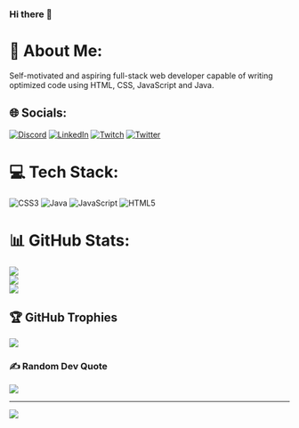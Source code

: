 ### Hi there 👋

# 💫 About Me:
Self-motivated and aspiring full-stack web developer capable of writing optimized code using HTML, CSS, JavaScript and Java.


## 🌐 Socials:
[![Discord](https://img.shields.io/badge/Discord-%237289DA.svg?logo=discord&logoColor=white)](https://discord.gg/S_wap_nil#3793) [![LinkedIn](https://img.shields.io/badge/LinkedIn-%230077B5.svg?logo=linkedin&logoColor=white)](https://linkedin.com/in/SWAPNILDHIMAN) [![Twitch](https://img.shields.io/badge/Twitch-%239146FF.svg?logo=Twitch&logoColor=white)](https://twitch.tv/swapnil0076) [![Twitter](https://img.shields.io/badge/Twitter-%231DA1F2.svg?logo=Twitter&logoColor=white)](https://twitter.com/@SwapnilDhiman2) 

# 💻 Tech Stack:
![CSS3](https://img.shields.io/badge/css3-%231572B6.svg?style=flat-square&logo=css3&logoColor=white) ![Java](https://img.shields.io/badge/java-%23ED8B00.svg?style=flat-square&logo=java&logoColor=white) ![JavaScript](https://img.shields.io/badge/javascript-%23323330.svg?style=flat-square&logo=javascript&logoColor=%23F7DF1E) ![HTML5](https://img.shields.io/badge/html5-%23E34F26.svg?style=flat-square&logo=html5&logoColor=white)
# 📊 GitHub Stats:
![](https://github-readme-stats.vercel.app/api?username=swapnil0076&theme=radical&hide_border=false&include_all_commits=true&count_private=false)<br/>
![](https://github-readme-streak-stats.herokuapp.com/?user=swapnil0076&theme=radical&hide_border=false)<br/>
![](https://github-readme-stats.vercel.app/api/top-langs/?username=swapnil0076&theme=radical&hide_border=false&include_all_commits=true&count_private=false&layout=compact)

## 🏆 GitHub Trophies
![](https://github-profile-trophy.vercel.app/?username=swapnil0076&theme=onestar&no-frame=false&no-bg=false&margin-w=4)

### ✍️ Random Dev Quote
![](https://quotes-github-readme.vercel.app/api?type=horizontal&theme=dark)

---
[![](https://visitcount.itsvg.in/api?id=swapnil0076&icon=0&color=2)](https://visitcount.itsvg.in)

<!-- Proudly created with GPRM ( https://gprm.itsvg.in ) -->
